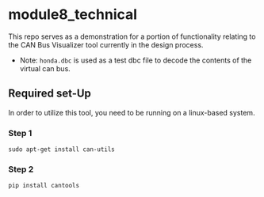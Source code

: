 # module8_technical
This repo serves as a demonstration for a portion of functionality relating to the CAN Bus Visualizer tool currently in the design process.

* Note: `honda.dbc` is used as a test dbc file to decode the contents of the virtual can bus.

## Required set-Up
In order to utilize this tool, you need to be running on a linux-based system.

### Step 1
`sudo apt-get install can-utils`
### Step 2
`pip install cantools`

